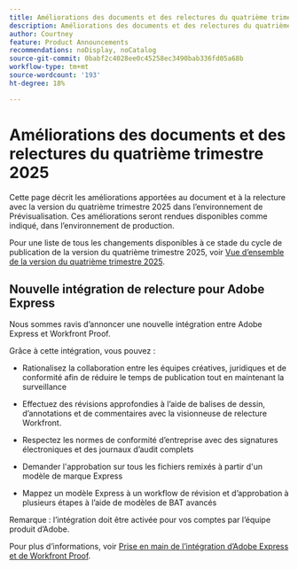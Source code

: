 ```yaml
---
title: Améliorations des documents et des relectures du quatrième trimestre 2025
description: Améliorations des documents et des relectures du quatrième trimestre 2025
author: Courtney
feature: Product Announcements
recommendations: noDisplay, noCatalog
source-git-commit: 0babf2c4028ee0c45258ec3490bab336fd05a68b
workflow-type: tm+mt
source-wordcount: '193'
ht-degree: 18%

---
```


# Améliorations des documents et des relectures du quatrième trimestre 2025

Cette page décrit les améliorations apportées au document et à la relecture avec la version du quatrième trimestre 2025 dans l’environnement de Prévisualisation. Ces améliorations seront rendues disponibles comme indiqué, dans l’environnement de production.

Pour une liste de tous les changements disponibles à ce stade du cycle de publication de la version du quatrième trimestre 2025, voir [Vue d’ensemble de la version du quatrième trimestre 2025](/help/quicksilver/product-announcements/product-releases/25-q4-release-activity/25-q4-release-overview.md).

## Nouvelle intégration de relecture pour Adobe Express

Nous sommes ravis d’annoncer une nouvelle intégration entre Adobe Express et Workfront Proof.

Grâce à cette intégration, vous pouvez :

* Rationalisez la collaboration entre les équipes créatives, juridiques et de conformité afin de réduire le temps de publication tout en maintenant la surveillance

* Effectuez des révisions approfondies à l’aide de balises de dessin, d’annotations et de commentaires avec la visionneuse de relecture Workfront.

* Respectez les normes de conformité d’entreprise avec des signatures électroniques et des journaux d’audit complets

* Demander l&#39;approbation sur tous les fichiers remixés à partir d&#39;un modèle de marque Express

* Mappez un modèle Express à un workflow de révision et d’approbation à plusieurs étapes à l’aide de modèles de BAT avancés

Remarque : l’intégration doit être activée pour vos comptes par l’équipe produit d’Adobe.

Pour plus d’informations, voir [Prise en main de l’intégration d’Adobe Express et de Workfront Proof](/help/quicksilver/workfront-integrations-and-apps/review-and-approval-integrations/wf-proof-and-express.md).
